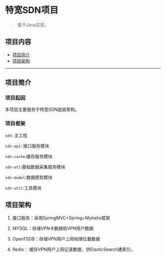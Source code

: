 # 特宽SDN项目

> 基于Java实现。

## 项目内容

- [项目简介](项目简介)
- [项目架构](项目架构)

----

## 项目简介

### 项目起因

本项目主要服务于特宽SDN底层架构。

### 项目框架

`sdn`: 主工程

`sdn-api`: 接口服务模块

`sdn-cache`:缓存服务模块

`sdn-etl`:基础数据采集服务模块

`sdn-model`:数据模型模块

`sdn-util`:工具模块

## 项目架构

1. 接口服务：采用SpringMVC+Spring+Mybatis框架

2. MYSQL：存储VPN卡数据和VPN用户数据

3. OpenTSDB：存储VPN用户上网地理位置数据

4. Redis： 缓存VPN用户上网记录数据，供ElasticSearch建索引。
